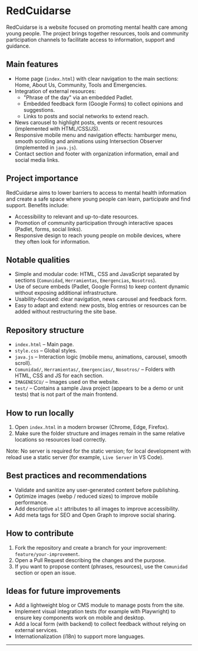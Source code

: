 # RedCuidarse

RedCuidarse is a website focused on promoting mental health care among young people. The project brings together resources, tools and community participation channels to facilitate access to information, support and guidance.

## Main features

- Home page (`index.html`) with clear navigation to the main sections: Home, About Us, Community, Tools and Emergencies.
- Integration of external resources:
  - "Phrase of the day" via an embedded Padlet.
  - Embedded feedback form (Google Forms) to collect opinions and suggestions.
  - Links to posts and social networks to extend reach.
- News carousel to highlight posts, events or recent resources (implemented with HTML/CSS/JS).
- Responsive mobile menu and navigation effects: hamburger menu, smooth scrolling and animations using Intersection Observer (implemented in `java.js`).
- Contact section and footer with organization information, email and social media links.

## Project importance

RedCuidarse aims to lower barriers to access to mental health information and create a safe space where young people can learn, participate and find support. Benefits include:

- Accessibility to relevant and up-to-date resources.
- Promotion of community participation through interactive spaces (Padlet, forms, social links).
- Responsive design to reach young people on mobile devices, where they often look for information.

## Notable qualities

- Simple and modular code: HTML, CSS and JavaScript separated by sections (`Comunidad`, `Herramientas`, `Emergencias`, `Nosotros`).
- Use of secure embeds (Padlet, Google Forms) to keep content dynamic without exposing additional infrastructure.
- Usability-focused: clear navigation, news carousel and feedback form.
- Easy to adapt and extend: new posts, blog entries or resources can be added without restructuring the site base.

## Repository structure

- `index.html` – Main page.
- `style.css` – Global styles.
- `java.js` – Interaction logic (mobile menu, animations, carousel, smooth scroll).
- `Comunidad/`, `Herramientas/`, `Emergencias/`, `Nosotros/` – Folders with HTML, CSS and JS for each section.
- `IMAGENESCU/` – Images used on the website.
- `test/` – Contains a sample Java project (appears to be a demo or unit tests) that is not part of the main frontend.

## How to run locally

1. Open `index.html` in a modern browser (Chrome, Edge, Firefox).
2. Make sure the folder structure and images remain in the same relative locations so resources load correctly.

Note: No server is required for the static version; for local development with reload use a static server (for example, `Live Server` in VS Code).

## Best practices and recommendations

- Validate and sanitize any user-generated content before publishing.
- Optimize images (webp / reduced sizes) to improve mobile performance.
- Add descriptive `alt` attributes to all images to improve accessibility.
- Add meta tags for SEO and Open Graph to improve social sharing.

## How to contribute

1. Fork the repository and create a branch for your improvement: `feature/your-improvement`.
2. Open a Pull Request describing the changes and the purpose.
3. If you want to propose content (phrases, resources), use the `Comunidad` section or open an issue.

## Ideas for future improvements

- Add a lightweight blog or CMS module to manage posts from the site.
- Implement visual integration tests (for example with Playwright) to ensure key components work on mobile and desktop.
- Add a local form (with backend) to collect feedback without relying on external services.
- Internationalization (i18n) to support more languages.

---


